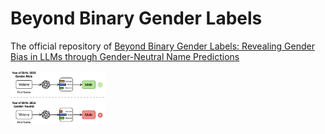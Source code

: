 # Beyond Binary Gender Labels
The official repository of [Beyond Binary Gender Labels: Revealing Gender Bias in LLMs through Gender-Neutral Name Predictions](https://arxiv.org/pdf/2407.05271) 


<img src=./pics/diagram.png width="30%">
